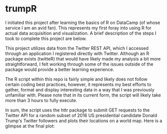 # trumpR

I initiated this project after learning the basics of R on DataCamp (of whose service I am an avid fan). This represents my first foray into using R for actual data acquisition and visualization. A brief description of the steps I took to complete this project are below. 

This project utilizes data from the Twitter REST API, which I accessed through an application I registered directly with Twitter. Although an R package exists (twitteR) that would have likely made my analysis a bit more straightforward, I felt working through some of the issues outside of the package would provide a better learning experience. 

The R script within this repo is fairly simple and likely does not follow certain coding best practices, however, it represents my best efforts to gather, format and display interesting data in a way that I was previously unfamiliar with. Please note that in its current form, the script will likely take more than 3 hours to fully execute.

In sum, the script uses the httr package to submit GET requests to the Twitter API for a random subset of 2016 US presidential candidate Donald Trump's Twitter followers and plots their locations on a world map. Here is a glimpse at the final plot:
